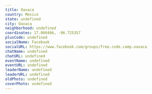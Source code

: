 ```yaml
---
title: Oaxaca
country: Mexico
state: undefined
city: Oaxaca
neighborhood: undefined
coordinates: 17.060466, -96.725357
plusCode: undefined
socialName: Facebook
socialURL: https://www.facebook.com/groups/free.code.camp.oaxaca
chatName: undefined
chatURL: undefined
eventName: undefined
eventURL: undefined
leaderName: undefined
leaderURL: undefined
oldPhoto: undefined
coverPhoto: undefined
---
```

